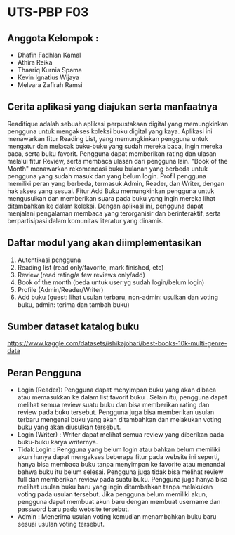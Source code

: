 # UTS-PBP F03

## Anggota Kelompok :
- Dhafin Fadhlan Kamal
- Athira Reika
- Thaariq Kurnia Spama
- Kevin Ignatius Wijaya
- Melvara Zafirah Ramsi

## Cerita aplikasi yang diajukan serta manfaatnya
Readitique adalah sebuah aplikasi perpustakaan digital yang memungkinkan pengguna untuk mengakses koleksi buku digital yang kaya. Aplikasi ini menawarkan fitur Reading List, yang memungkinkan pengguna untuk mengatur dan melacak buku-buku yang sudah mereka baca, ingin mereka baca, serta buku favorit. Pengguna dapat memberikan rating dan ulasan melalui fitur Review, serta membaca ulasan dari pengguna lain. "Book of the Month" menawarkan rekomendasi buku bulanan yang berbeda untuk pengguna yang sudah masuk dan yang belum login. Profil pengguna memiliki peran yang berbeda, termasuk Admin, Reader, dan Writer, dengan hak akses yang sesuai. Fitur Add Buku memungkinkan pengguna untuk mengusulkan dan memberikan suara pada buku yang ingin mereka lihat ditambahkan ke dalam koleksi. Dengan aplikasi ini, pengguna dapat menjalani pengalaman membaca yang terorganisir dan berinteraktif, serta berpartisipasi dalam komunitas literatur yang dinamis.

## Daftar modul yang akan diimplementasikan
1. Autentikasi pengguna
2. Reading list (read only/favorite, mark finished, etc)
3. Review (read rating/a few reviews only/add)
4. Book of the month (beda untuk user yg sudah login/belum login)
5. Profile (Admin/Reader/Writer)
6. Add buku (guest: lihat usulan terbaru, non-admin: usulkan dan voting buku, admin: terima dan tambah buku)


## Sumber dataset katalog buku
https://www.kaggle.com/datasets/ishikajohari/best-books-10k-multi-genre-data

## Peran Pengguna
- Login (Reader): Pengguna dapat menyimpan buku yang akan dibaca atau memasukkan ke dalam list favorit buku . Selain itu, pengguna dapat melihat semua review suatu buku dan bisa memberikan rating dan review pada buku tersebut. Pengguna juga bisa memberikan usulan terbaru mengenai buku yang akan ditambahkan dan melakukan voting buku yang akan diusulkan tersebut.
- Login (Writer) : Writer dapat melihat semua review yang diberikan pada buku-buku karya writernya.
- Tidak Login : Pengguna yang belum login atau bahkan belum memiliki akun hanya dapat mengakses beberapa fitur pada website ini seperti, hanya bisa membaca buku tanpa menyimpan ke favorite atau menandai bahwa buku itu belum selesai. Pengguna juga tidak bisa melihat review full dan memberikan review pada suatu buku. Pengguna juga hanya bisa melihat usulan buku baru yang ingin ditambahkan tanpa melakukan voting pada usulan tersebut. Jika pengguna belum memiliki akun, pengguna dapat membuat akun baru dengan membuat username dan password baru pada website tersebut. 
- Admin : Menerima usulan voting kemudian menambahkan buku baru sesuai usulan voting tersebut. 

